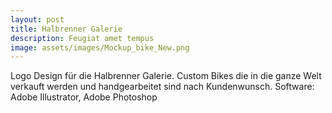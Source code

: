 ```yaml
---
layout: post
title: Halbrenner Galerie
description: Feugiat amet tempus
image: assets/images/Mockup_bike_New.png
---
```


Logo Design für die Halbrenner Galerie. Custom Bikes die in die ganze Welt verkauft werden und handgearbeitet sind nach Kundenwunsch.
Software: Adobe Illustrator, Adobe Photoshop
